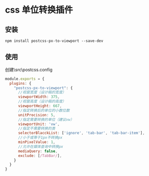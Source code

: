 # css 单位转换插件

## 安装

`npm install postcss-px-to-viewport --save-dev`

## 使用

创建\src\postcss.config

```JavaScript
module.exports = {
  plugins: {
    "postcss-px-to-viewport": {
      //视窗宽度（设计稿的宽度）
      viewportWidth: 375,
      //视窗高度（设计稿的高度）
      viewportHeight: 667,
      //指定转换后的单位的小数位数
      unitProcision: 5,
      //指定需要转换的单位（建议vw）
      viewportUnit: 'vw',
      //指定不需要转换的类
      selectorBlacckList: ['ignore', 'tab-bar', 'tab-bar-item'],
      //小于或等于1px不转换px
      minPixelValue: 1,
      //允许在媒体查询中转换px
      mediaQuery: false,
      exclude: [/TabBar/],
    }
  }
}
```
